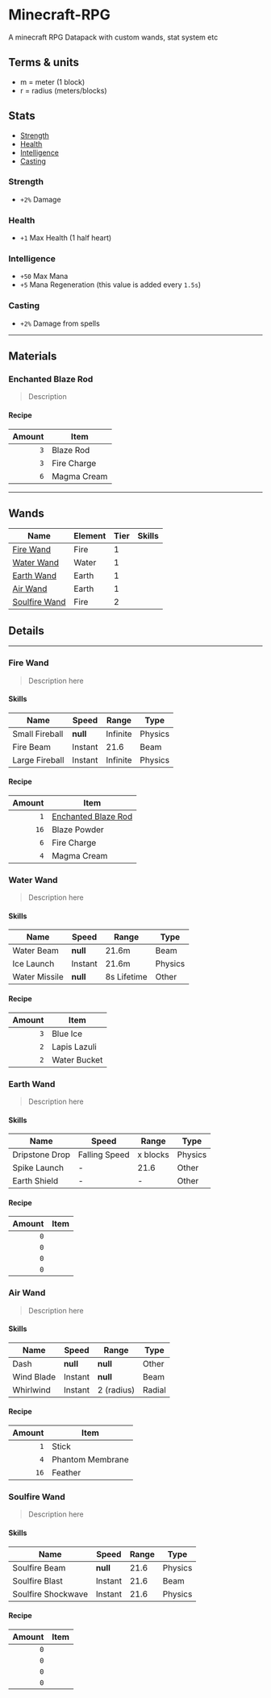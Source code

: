 Minecraft-RPG
===

A minecraft RPG Datapack with custom wands, stat system etc

## Terms & units 
- m = meter (1 block)
- r = radius (meters/blocks)


## Stats

- [Strength](#strength)
- [Health](#health)
- [Intelligence](#intelligence)
- [Casting](#casting)

### Strength
- `+2%` Damage

### Health
- `+1` Max Health (1 half heart)

### Intelligence
- `+50` Max Mana
- `+5` Mana Regeneration (this value is added every `1.5s`)
### Casting
- `+2%` Damage from spells
---
## Materials 
### **Enchanted Blaze Rod**
> Description

#### **Recipe**

| Amount | Item      
| -----: | ---       
| `3`    | Blaze Rod
| `3`    | Fire Charge 
| `6`    | Magma Cream
---
## Wands
|      Name                          | Element | Tier | Skills |
| ---------------------------------- | ------- | ---- | ------ |
| [Fire Wand](#fire-wand)            | Fire    | 1    |        |
| [Water Wand](#water-wand)          | Water   | 1    |        |
| [Earth Wand](#earth-wand)          | Earth   | 1    |        |
| [Air Wand](#air-wand)              | Earth   | 1    |        |
| [Soulfire Wand](#soulfire-wand)    | Fire    | 2    |        |

## Details
---
### **Fire Wand**
> Description here

#### **Skills**
|    Name           | Speed     | Range             | Type     | 
| ----------------- | --------- | ----------------- | -------- |
| Small Fireball    | **null**  | Infinite          | Physics  |
| Fire Beam         | Instant   | 21.6              | Beam     |
| Large Fireball    | Instant   | Infinite          | Physics  |

#### **Recipe**

| Amount | Item      
| -----: | ---       
| `1`    | [Enchanted Blaze Rod](#enchanted-blaze-rod)
| `16`   | Blaze Powder
| `6`    | Fire Charge
| `4`    | Magma Cream

### **Water Wand**
> Description here

#### **Skills**
|    Name           | Speed     | Range             | Type     | 
| ----------------- | --------- | ----------------- | -------- |
| Water Beam        | **null**  | 21.6m             | Beam     |
| Ice Launch        | Instant   | 21.6m             | Physics  |
| Water Missile     | **null**  | 8s Lifetime       | Other    |

#### **Recipe**

| Amount | Item      
| -----: | ---       
| `3`    | Blue Ice
| `2`    | Lapis Lazuli
| `2`    | Water Bucket

### **Earth Wand**
> Description here

#### **Skills**
|    Name           | Speed            | Range             | Type     | 
| ----------------- | ---------------- | ----------------- | -------- |
| Dripstone Drop    | Falling Speed    | x blocks          | Physics  |
| Spike Launch      | -                | 21.6              | Other     |
| Earth Shield      | -                | -                 | Other    |

#### **Recipe**

| Amount | Item      
| -----: | ---       
| `0`    | 
| `0`    | 
| `0`    | 
| `0`    | 

### **Air Wand**
> Description here

#### **Skills**
|    Name           | Speed     | Range             | Type     | 
| ----------------- | --------- | ----------------- | -------- |
| Dash              | **null**  | **null**          | Other    |
| Wind Blade        | Instant   | **null**          | Beam     |
| Whirlwind         | Instant   | 2 (radius)        | Radial   |

#### **Recipe**

| Amount | Item      
| -----: | ---       
| `1`    | Stick
| `4`    | Phantom Membrane
| `16`   | Feather

### **Soulfire Wand**
> Description here

#### **Skills**
|    Name            | Speed     | Range             | Type     | 
| ------------------ | --------- | ----------------- | -------- |
| Soulfire Beam      | **null**  | 21.6              | Physics  |
| Soulfire Blast     | Instant   | 21.6              | Beam     |
| Soulfire Shockwave | Instant   | 21.6              | Physics  |

#### **Recipe**

| Amount | Item      
| -----: | ---       
| `0`    | 
| `0`    | 
| `0`    | 
| `0`    | 